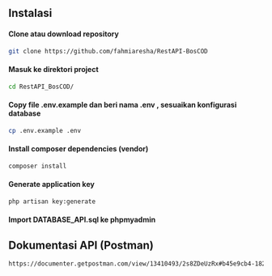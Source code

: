 ## __Instalasi__

<h4>Clone atau download repository</h4>

```sh
git clone https://github.com/fahmiaresha/RestAPI-BosCOD
```
<h4>Masuk ke direktori project</h4>

```sh
cd RestAPI_BosCOD/ 
```
<h4>Copy file .env.example dan beri nama .env , sesuaikan konfigurasi database</h4>

```sh
cp .env.example .env
```
<h4>Install composer dependencies (vendor)</h4>

```sh
composer install
```
<h4>Generate application key</h4>

```sh
php artisan key:generate
```
<h4>Import DATABASE_API.sql ke phpmyadmin</h4>


## __Dokumentasi API (Postman)__

```sh
https://documenter.getpostman.com/view/13410493/2s8ZDeUzRx#b45e9cb4-1829-415d-8011-a0d91e0ae286
```
